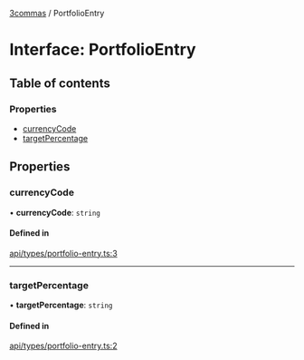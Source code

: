 [3commas](../README.md) / PortfolioEntry

# Interface: PortfolioEntry

## Table of contents

### Properties

- [currencyCode](PortfolioEntry.md#currencycode)
- [targetPercentage](PortfolioEntry.md#targetpercentage)

## Properties

### currencyCode

• **currencyCode**: `string`

#### Defined in

[api/types/portfolio-entry.ts:3](https://github.com/ozum/3commas/blob/b88be19/src/api/types/portfolio-entry.ts#L3)

---

### targetPercentage

• **targetPercentage**: `string`

#### Defined in

[api/types/portfolio-entry.ts:2](https://github.com/ozum/3commas/blob/b88be19/src/api/types/portfolio-entry.ts#L2)
